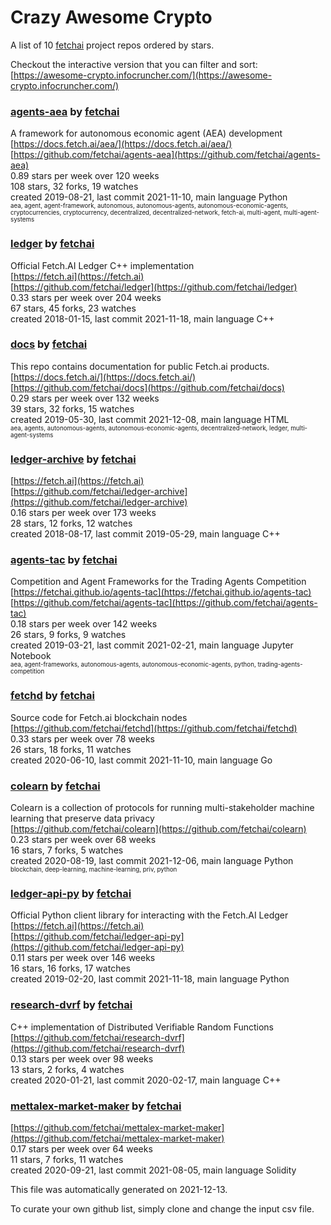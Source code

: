 # Crazy Awesome Crypto
A list of 10 [fetchai](https://github.com/fetchai) project repos ordered by stars.  

Checkout the interactive version that you can filter and sort: 
[https://awesome-crypto.infocruncher.com/](https://awesome-crypto.infocruncher.com/)  


### [agents-aea](https://github.com/fetchai/agents-aea) by [fetchai](https://github.com/fetchai)  
A framework for autonomous economic agent (AEA) development  
[https://docs.fetch.ai/aea/](https://docs.fetch.ai/aea/)  
[https://github.com/fetchai/agents-aea](https://github.com/fetchai/agents-aea)  
0.89 stars per week over 120 weeks  
108 stars, 32 forks, 19 watches  
created 2019-08-21, last commit 2021-11-10, main language Python  
<sub><sup>aea, agent, agent-framework, autonomous, autonomous-agents, autonomous-economic-agents, cryptocurrencies, cryptocurrency, decentralized, decentralized-network, fetch-ai, multi-agent, multi-agent-systems</sup></sub>


### [ledger](https://github.com/fetchai/ledger) by [fetchai](https://github.com/fetchai)  
Official Fetch.AI Ledger C++ implementation  
[https://fetch.ai](https://fetch.ai)  
[https://github.com/fetchai/ledger](https://github.com/fetchai/ledger)  
0.33 stars per week over 204 weeks  
67 stars, 45 forks, 23 watches  
created 2018-01-15, last commit 2021-11-18, main language C++  


### [docs](https://github.com/fetchai/docs) by [fetchai](https://github.com/fetchai)  
This repo contains documentation for public Fetch.ai products.  
[https://docs.fetch.ai/](https://docs.fetch.ai/)  
[https://github.com/fetchai/docs](https://github.com/fetchai/docs)  
0.29 stars per week over 132 weeks  
39 stars, 32 forks, 15 watches  
created 2019-05-30, last commit 2021-12-08, main language HTML  
<sub><sup>aea, agents, autonomous-agents, autonomous-economic-agents, decentralized-network, ledger, multi-agent-systems</sup></sub>


### [ledger-archive](https://github.com/fetchai/ledger-archive) by [fetchai](https://github.com/fetchai)  
  
[https://fetch.ai](https://fetch.ai)  
[https://github.com/fetchai/ledger-archive](https://github.com/fetchai/ledger-archive)  
0.16 stars per week over 173 weeks  
28 stars, 12 forks, 12 watches  
created 2018-08-17, last commit 2019-05-29, main language C++  


### [agents-tac](https://github.com/fetchai/agents-tac) by [fetchai](https://github.com/fetchai)  
Competition and Agent Frameworks for the Trading Agents Competition  
[https://fetchai.github.io/agents-tac](https://fetchai.github.io/agents-tac)  
[https://github.com/fetchai/agents-tac](https://github.com/fetchai/agents-tac)  
0.18 stars per week over 142 weeks  
26 stars, 9 forks, 9 watches  
created 2019-03-21, last commit 2021-02-21, main language Jupyter Notebook  
<sub><sup>aea, agent-frameworks, autonomous-agents, autonomous-economic-agents, python, trading-agents-competition</sup></sub>


### [fetchd](https://github.com/fetchai/fetchd) by [fetchai](https://github.com/fetchai)  
Source code for Fetch.ai blockchain nodes  
[https://github.com/fetchai/fetchd](https://github.com/fetchai/fetchd)  
0.33 stars per week over 78 weeks  
26 stars, 18 forks, 11 watches  
created 2020-06-10, last commit 2021-11-10, main language Go  


### [colearn](https://github.com/fetchai/colearn) by [fetchai](https://github.com/fetchai)  
Colearn is a collection of protocols for running multi-stakeholder machine learning that preserve data privacy  
[https://github.com/fetchai/colearn](https://github.com/fetchai/colearn)  
0.23 stars per week over 68 weeks  
16 stars, 7 forks, 5 watches  
created 2020-08-19, last commit 2021-12-06, main language Python  
<sub><sup>blockchain, deep-learning, machine-learning, priv, python</sup></sub>


### [ledger-api-py](https://github.com/fetchai/ledger-api-py) by [fetchai](https://github.com/fetchai)  
Official Python client library for interacting with the Fetch.AI Ledger  
[https://fetch.ai](https://fetch.ai)  
[https://github.com/fetchai/ledger-api-py](https://github.com/fetchai/ledger-api-py)  
0.11 stars per week over 146 weeks  
16 stars, 16 forks, 17 watches  
created 2019-02-20, last commit 2021-11-18, main language Python  


### [research-dvrf](https://github.com/fetchai/research-dvrf) by [fetchai](https://github.com/fetchai)  
C++ implementation of Distributed Verifiable Random Functions  
[https://github.com/fetchai/research-dvrf](https://github.com/fetchai/research-dvrf)  
0.13 stars per week over 98 weeks  
13 stars, 2 forks, 4 watches  
created 2020-01-21, last commit 2020-02-17, main language C++  


### [mettalex-market-maker](https://github.com/fetchai/mettalex-market-maker) by [fetchai](https://github.com/fetchai)  
  
[https://github.com/fetchai/mettalex-market-maker](https://github.com/fetchai/mettalex-market-maker)  
0.17 stars per week over 64 weeks  
11 stars, 7 forks, 11 watches  
created 2020-09-21, last commit 2021-08-05, main language Solidity  


This file was automatically generated on 2021-12-13.  

To curate your own github list, simply clone and change the input csv file.  